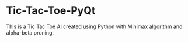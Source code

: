 # Tic-Tac-Toe-PyQt

This is a Tic Tac Toe AI created using Python with Minimax algorithm and alpha-beta pruning.

